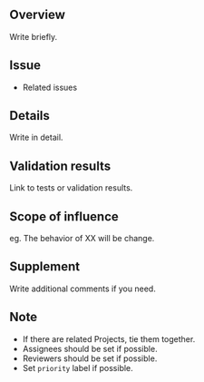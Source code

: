 ## Overview
Write briefly.

## Issue
- Related issues

## Details
Write in detail.

##  Validation results
Link to tests or validation results.

## Scope of influence
eg. The behavior of XX will be change.

## Supplement
Write additional comments if you need.

## Note
- If there are related Projects, tie them together.
- Assignees should be set if possible.
- Reviewers should be set if possible.
- Set `priority` label if possible.
